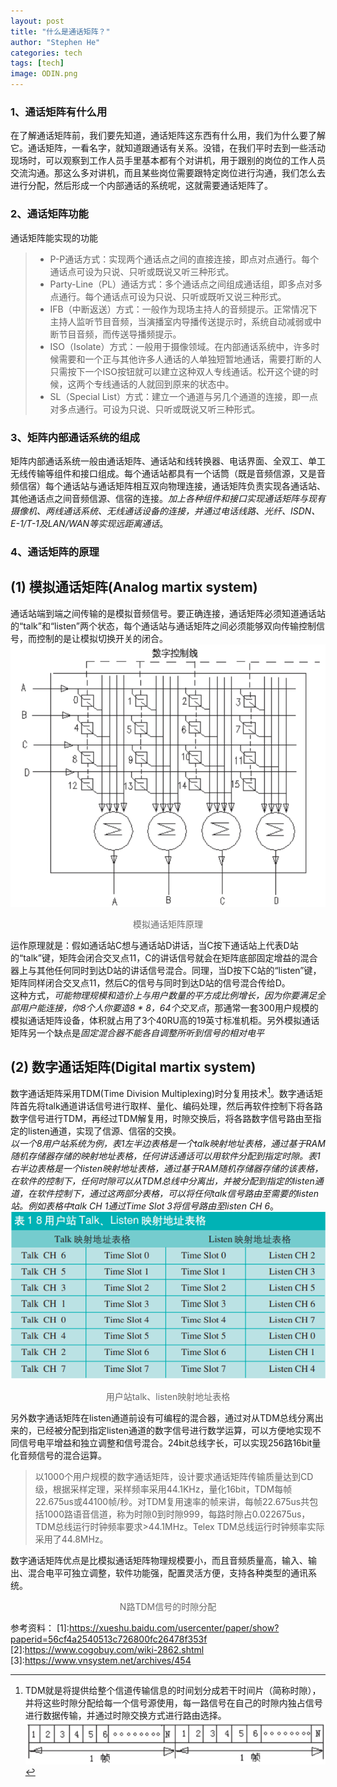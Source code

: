 ```yaml
---
layout: post
title: "什么是通话矩阵？"
author: "Stephen He"
categories: tech
tags: [tech]
image: ODIN.png
---
```

### 1、通话矩阵有什么用  
在了解通话矩阵前，我们要先知道，通话矩阵这东西有什么用，我们为什么要了解它。通话矩阵，一看名字，就知道跟通话有关系。没错，在我们平时去到一些活动现场时，可以观察到工作人员手里基本都有个对讲机，用于跟别的岗位的工作人员交流沟通。那这么多对讲机，而且某些岗位需要跟特定岗位进行沟通，我们怎么去进行分配，然后形成一个内部通话的系统呢，这就需要通话矩阵了。  


### 2、通话矩阵功能  
通话矩阵能实现的功能
> - P-P通话方式：实现两个通话点之间的直接连接，即点对点通行。每个通话点可设为只说、只听或既说又听三种形式。  
> - Party-Line（PL）通话方式：多个通话点之间组成通话组，即多点对多点通行。每个通话点可设为只说、只听或既听又说三种形式。  
> - IFB（中断返送）方式：一般作为现场主持人的音频提示。正常情况下主持人监听节目音频，当演播室内导播传送提示时，系统自动减弱或中断节目音频，而传送导播频提示。  
> - ISO（Isolate）方式：一般用于摄像领域。在内部通话系统中，许多时候需要和一个正与其他许多人通话的人单独短暂地通话，需要打断的人只需按下一个ISO按钮就可以建立这种双人专线通话。松开这个键的时候，这两个专线通话的人就回到原来的状态中。  
> - SL（Special List）方式：建立一个通道与另几个通道的连接，即一点对多点通行。可设为只说、只听或既说又听三种形式。   


### 3、矩阵内部通话系统的组成  
矩阵内部通话系统一般由通话矩阵、通话站和线转换器、电话界面、全双工、单工无线传输等组件和接口组成。每个通话站都具有一个话筒（既是音频信源，又是音频信宿）每个通话站与通话矩阵相互双向物理连接，通话矩阵负责实现各通话站、其他通话点之间音频信源、信宿的连接。*加上各种组件和接口实现通话矩阵与现有摄像机、两线通话系统、无线通话设备的连接，并通过电话线路、光纤、ISDN、E-1/T-1及LAN/WAN等实现远距离通话*。   

### 4、通话矩阵的原理  
## (1) 模拟通话矩阵(Analog martix system)  
通话站端到端之间传输的是模拟音频信号。要正确连接，通话矩阵必须知道通话站的“talk”和“listen”两个状态，每个通话站与通话矩阵之间必须能够双向传输控制信号，而控制的是让模拟切换开关的闭合。  
![analog martix system](../assets/img/analog-martix.png)    
<center style="font-size:14px;color:#696969;">模拟通话矩阵原理</center>   

运作原理就是：假如通话站C想与通话站D讲话，当C按下通话站上代表D站的“talk”键，矩阵会闭合交叉点11，C的讲话信号就会在矩阵底部固定增益的混合器上与其他任何同时到达D站的讲话信号混合。同理，当D按下C站的“listen”键，矩阵同样闭合交叉点11，然后C的信号与同时到达D站的信号混合传给D。    
这种方式，*可能物理规模和造价上与用户数量的平方成比例增长，因为你要满足全部用户能连接，你8个人你要造8 * 8，64个交叉点*，那通常一套300用户规模的模拟通话矩阵设备，体积就占用了3个40RU高的19英寸标准机柜。另外模拟通话矩阵另一个缺点是*固定混合器不能各自调整所听到信号的相对电平*  

## (2) 数字通话矩阵(Digital martix system)  
数字通话矩阵采用TDM(Time Division Multiplexing)时分复用技术[^1]。数字通话矩阵首先将talk通道讲话信号进行取样、量化、编码处理，然后再软件控制下将各路数字信号进行TDM，再经过TDM解复用，时隙交换后，将各路数字信号路由至指定的listen通道，实现了信源、信宿的交换。  
*以一个8用户站系统为例，表1左半边表格是一个talk映射地址表格，通过基于RAM随机存储器存储的映射地址表格，任何讲话通话可以用软件分配到指定时隙。表1右半边表格是一个listen映射地址表格，通过基于RAM随机存储器存储的该表格，在软件的控制下，任何时隙可以从TDM总线中分离出，并被分配到指定的listen通道，在软件控制下，通过这两部分表格，可以将任何talk信号路由至需要的listen站。例如表格中talk CH 1通过Time Slot 3将信号路由至listen CH 6*。  
![table](../assets/img/table.png)    
<center style="font-size:14px;color:#696969;">用户站talk、listen映射地址表格</center>   


另外数字通话矩阵在listen通道前设有可编程的混合器，通过对从TDM总线分离出来的，已经被分配到指定listen通道的数字信号进行数学运算，可以方便地实现不同信号电平增益和独立调整和信号混合。24bit总线字长，可以实现256路16bit量化音频信号的混合运算。  
>以1000个用户规模的数字通话矩阵，设计要求通话矩阵传输质量达到CD级，根据采样定理，采样频率采用44.1KHz，量化16bit，TDM每帧22.675us或44100帧/秒。对TDM复用速率的帧来讲，每帧22.675us共包括1000路语音信道，称为时隙0到时隙999，每路时隙占0.022675us，TDM总线运行时钟频率要求>44.1MHz。Telex TDM总线运行时钟频率实际采用了44.8MHz。  

数字通话矩阵优点是比模拟通话矩阵物理规模要小，而且音频质量高，输入、输出、混合电平可独立调整，软件功能强，配置灵活方便，支持各种类型的通讯系统。  

[^1]:TDM就是将提供给整个信道传输信息的时间划分成若干时间片（简称时隙），并将这些时隙分配给每一个信号源使用，每一路信号在自己的时隙内独占信号进行数据传输，并通过时隙交换方式进行路由选择。
![TDM](../assets/img/TDM.png)
<center style="font-size:14px;color:#696969;">N路TDM信号的时隙分配</center>    



参考资料：
[1]:<https://xueshu.baidu.com/usercenter/paper/show?paperid=56cf4a2540513c726800fc26478f353f>
[2]:<https://www.cogobuy.com/wiki-2862.shtml>
[3]:<https://www.vnsystem.net/archives/454>
